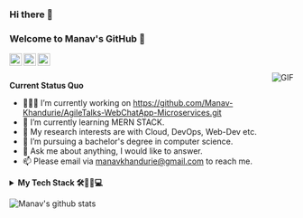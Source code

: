 ### Hi there 👋
### Welcome to Manav's GitHub 👋


<a href="https://www.linkedin.com/in/manav-khandurie/">
  <img align="left" alt="LinkedIn" width="22px" src="https://cdn.jsdelivr.net/npm/simple-icons@3.1.0/icons/linkedin.svg" />
</a>
<a href="manavkhandurie@gmail.com">
  <img align="left" alt="'Gmail" width="22px" src="https://cdn.jsdelivr.net/npm/simple-icons@3.1.0/icons/gmail.svg" />
</a>
<a href="https://leetcode.com/manavkhandurie/">
  <img align="left" alt="LeetCode" width="22px" src="https://cdn.jsdelivr.net/npm/simple-icons@3.1.0/icons/leetcode.svg" />
</a>

<br />
<br />

<!-- Hi, I'm N!no 😉, a programmer 👨🏻‍💻 from China 🇨🇳. I'm an open-source professional and always develop in Python 🐍. Currently, I'm working on [scikit-hep/hist](https://github.com/scikit-hep/hist) and [antvis/G6](https://github.com/antvis/G6). Besides programming, I like delicious food 🥗🥩🌮🍣 and doing sports 🏃⛹️‍♂️🏋🏼‍♂️. -->

  <img align="right" alt="GIF" src="https://media.giphy.com/media/iIqmM5tTjmpOB9mpbn/giphy.gif" />

**Current Status Quo**

- 👨🏻‍💻 I’m currently working on https://github.com/Manav-Khandurie/AgileTalks-WebChatApp-Microservices.git
- 🌱 I’m currently learning MERN STACK.
- 🤔 My research interests are with Cloud, DevOps, Web-Dev etc.
- 💼 I’m pursuing a bachelor's degree in computer science.
- 💬 Ask me about anything, I would like to answer.
- 📫 Please email via manavkhandurie@gmail.com to reach me.



<details>
<summary>
  <b>My Tech Stack 🛠️👨‍💻💻</b>
</summary>

<br />

### Cloud ☁
[![My Skills](https://skillicons.dev/icons?i=aws,gcp,azure,firebase,openstack,netlify&perline=50)](https://skillicons.dev)

### DevOps ♾
[![My Skills](https://skillicons.dev/icons?i=git,github,githubactions,docker,kubernetes,jenkins&perline=50)](https://skillicons.dev)

### Databases 🛢️📊🧾
[![My Skills](https://skillicons.dev/icons?i=redis,mysql,mongodb,dynamodb&perline=50)](https://skillicons.dev)

### Backend ⚙️🗄️🔙👨‍💻 
[![My Skills](https://skillicons.dev/icons?i=nodejs,express,nginx,kafka,rabbitmq,postman&perline=50)](https://skillicons.dev)

### Frontend 📱🕸👨‍💻🌐 
[![My Skills](https://skillicons.dev/icons?i=js,html,css,tailwind,bootstrap,react&perline=50)](https://skillicons.dev)

### Prpgramming Languages </>💻 
[![My Skills](https://skillicons.dev/icons?i=java,python,c,cpp,js&perline=50)](https://skillicons.dev)
<br />

</details>

![Manav's github stats](https://github-readme-stats.vercel.app/api?username=Manav-Khandurie&show_icons=true&hide_border=true)








<!--
**Manav-Khandurie/Manav-Khandurie** is a ✨ _special_ ✨ repository because its `README.md` (this file) appears on your GitHub profile.

Here are some ideas to get you started:

- 🔭 I’m currently working on ...
- 🌱 I’m currently learning ...
- 👯 I’m looking to collaborate on ...
- 🤔 I’m looking for help with ...
- 💬 Ask me about ...
- 📫 How to reach me: ...
- 😄 Pronouns: ...
- ⚡ Fun fact: ...
-->
